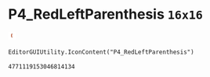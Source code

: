 # P4_RedLeftParenthesis `16x16`
<img src="/img/P4_RedLeftParenthesis.png" width=16 height=16>

``` CSharp
EditorGUIUtility.IconContent("P4_RedLeftParenthesis")
```
```
4771119153046814134
```

